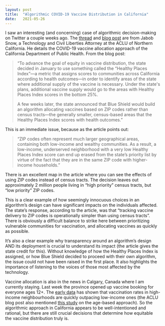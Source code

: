 ```yaml
---
layout: post
title:  "Algorithmic COVID-19 Vaccine Distribution in California"
date:   2021-05-26
---
```

I saw an interesting (and concerning) case of algorithmic decision-making on Twitter a couple weeks ago. The [thread](https://twitter.com/snowjake/status/1390349304246665218) and [blog post](https://www.aclunc.org/blog/californias-equity-algorithm-could-leave-2-million-struggling-californians-without-additional) are from Jabob Snow, a Technology and Civil Liberties Attorney at the ACLU of Northern California. He details the COVID-19 vaccine allocation approach of the California Department of Public Health. From the blog post: 

>“To advance the goal of equity in vaccine distribution, the state decided in January to use something called the “Healthy Places Index”—a metric that assigns scores to communities across California according to health outcomes—in order to identify areas of the state where additional supply of the vaccine is necessary. Under the state's plans, additional vaccine supply would go to the areas with Healthy Places Index scores in the bottom 25%.
>
>A few weeks later, the state announced that Blue Shield would build an algorithm allocating vaccines based on ZIP codes rather than census tracts—the generally smaller, census-based areas that the Healthy Places Index scores with health outcomes.”

This is an immediate issue, because as the article points out:

>“ZIP codes often represent much larger geographical areas, containing both low-income and wealthy communities. As a result, a low-income, underserved neighborhood with a very low Healthy Places Index score can end up erased from the state’s priority list by virtue of the fact that they are in the same ZIP code with higher-income households.”

There is an excellent map in the article where you can see the effects of using ZIP codes instead of census tracts. The decision leaves out approximately 2 million people living in “high priority” census tracts, but “low priority” ZIP codes.

This is a clear example of how seemingly innocuous choices in an algorithm’s design can have significant impacts on the individuals affected. The state’s response, according to the article, was that “tracking vaccine delivery to ZIP codes is operationally simpler than using census tracts”. There is obviously a difficult balance to strike here between prioritizing vulnerable communities for vaccination, and allocating vaccines as quickly as possible.

It’s also a clear example why transparency around an algorithm’s design AND its deployment is crucial to understand its impact (the article gives the state credit for this). Without knowledge of how the Healthy Places Index is assigned, or how Blue Shield decided to proceed with their own algorithm, the issue could not have been raised in the first place. It also highlights the importance of listening to the voices of those most affected by the technology.

Vaccine allocation is also in the news in Calgary, Canada where I am currently staying. Last week the province opened up vaccine booking for everyone ages 12+. The [early data](https://twitter.com/ab_vax/status/1394750935520346112) has shown that vaccination rates in high-income neighbourhoods are quickly outpacing low-income ones (the ACLU blog post also mentioned [this study](https://www.medrxiv.org/content/10.1101/2021.03.25.21254272v2)  on the age-based approach). So the algorithmic approach in California appears to be well-intentioned and rational, but there are still crucial decisions that determine how equitable the vaccine distribution truly is.






